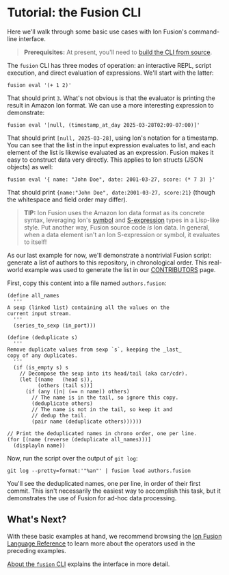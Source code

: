 <!-- Copyright Ion Fusion contributors. All rights reserved. -->
<!-- SPDX-License-Identifier: Apache-2.0 -->

# Tutorial: the Fusion CLI

Here we'll walk through some basic use cases with Ion Fusion's command-line interface.

> **Prerequisites:** At present, you'll need to [build the CLI from source](howto_build.html).

The `fusion` CLI has three modes of operation: an interactive REPL, script execution, and direct
evaluation of expressions. We'll start with the latter:

    fusion eval '(+ 1 2)'

That should print `3`.  What's not obvious is that the evaluator is printing the result in
Amazon Ion format.  We can use a more interesting expression to demonstrate:

    fusion eval '[null, (timestamp_at_day 2025-03-28T02:09-07:00)]'

That should print `[null, 2025-03-28]`, using Ion's notation for a timestamp. You can see that the
list in the input expression evaluates to list, and each element of the list is likewise evaluated
as an expression. Fusion makes it easy to construct data very directly. This applies to Ion structs
(JSON objects) as well:

    fusion eval '{ name: "John Doe", date: 2001-03-27, score: (* 7 3) }'

That should print `{name:"John Doe", date:2001-03-27, score:21}` (though the whitespace and field
order may differ).

> **TIP:**
> Ion Fusion uses the Amazon Ion data format as its concrete syntax, leveraging Ion's [symbol][]
> and [S-expression][sexp] types in a Lisp-like style. Put another way, Fusion source code _is_
> Ion data. In general, when a data element isn't an Ion S-expression or symbol, it evaluates to
> itself!

As our last example for now, we'll demonstrate a nontrivial Fusion script: generate a list of
authors to this repository, in chronological order. This real-world example was used to generate the
list in our [CONTRIBUTORS][] page.

First, copy this content into a file named `authors.fusion`:


    (define all_names
      '''
    A sexp (linked list) containing all the values on the
    current input stream.
      '''
      (series_to_sexp (in_port)))
    
    (define (deduplicate s)
      '''
    Remove duplicate values from sexp `s`, keeping the _last_
    copy of any duplicates.
      '''
      (if (is_empty s) s
        // Decompose the sexp into its head/tail (aka car/cdr).
        (let [(name   (head s)),
              (others (tail s))]
          (if (any (|n| (== n name)) others)
            // The name is in the tail, so ignore this copy.
            (deduplicate others)
            // The name is not in the tail, so keep it and
            // dedup the tail.
            (pair name (deduplicate others))))))
    
    // Print the deduplicated names in chrono order, one per line.
    (for [(name (reverse (deduplicate all_names)))]
      (displayln name))


Now, run the script over the output of `git log`:

    git log --pretty=format:'"%an"' | fusion load authors.fusion

You'll see the deduplicated names, one per line, in order of their first commit. This isn't
necessarily the easiest way to accomplish this task, but it demonstrates the use of Fusion for
ad-hoc data processing.


## What's Next?

With these basic examples at hand, we recommend browsing the
[Ion Fusion Language Reference](fusion.html) to learn more about the operators used in the 
preceding examples.

[About the `fusion` CLI](about_cli.html) explains the interface in more detail.


[CONTRIBUTORS]: https://github.com/ion-fusion/fusion-java/blob/main/CONTRIBUTORS.md
[sexp]:   https://amazon-ion.github.io/ion-docs/docs/spec.html#sexp
[symbol]: https://amazon-ion.github.io/ion-docs/docs/spec.html#symbol
